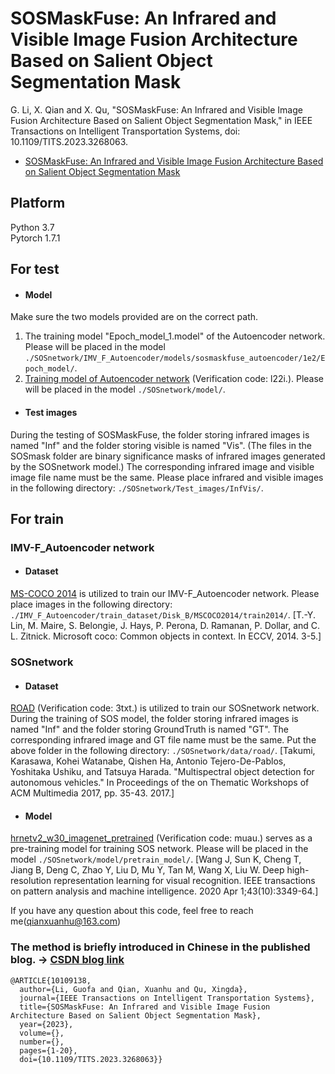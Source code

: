 # SOSMaskFuse: An Infrared and Visible Image Fusion Architecture Based on Salient Object Segmentation Mask

G. Li, X. Qian and X. Qu, "SOSMaskFuse: An Infrared and Visible Image Fusion Architecture Based on Salient Object Segmentation Mask," in IEEE Transactions on Intelligent Transportation Systems, doi: 10.1109/TITS.2023.3268063.
- [SOSMaskFuse: An Infrared and Visible Image Fusion Architecture Based on Salient Object Segmentation Mask](https://ieeexplore.ieee.org/abstract/document/10109138) 

## Platform
Python 3.7  
Pytorch 1.7.1

## For test
- #### Model
Make sure the two models provided are on the correct path.
1. The training model "Epoch_model_1.model" of the Autoencoder network. Please will be placed in the model `./SOSnetwork/IMV_F_Autoencoder/models/sosmaskfuse_autoencoder/1e2/Epoch_model/`.
2. [Training model of Autoencoder network](https://pan.baidu.com/s/11nz_Cs45VbjIwsOmQeb5AQ?pwd=l22i) (Verification code: l22i.). Please will be placed in the model `./SOSnetwork/model/`.
- #### Test images
During the testing of SOSMaskFuse, the folder storing infrared images is named "Inf" and the folder storing visible is named "Vis". (The files in the SOSmask folder are binary significance masks of infrared images generated by the SOSnetwork model.) The corresponding infrared image and visible image file name must be the same. Please place infrared and visible images in the following directory: `./SOSnetwork/Test_images/InfVis/`.



## For train
### IMV-F_Autoencoder network
- #### Dataset
[MS-COCO 2014](http://images.cocodataset.org/zips/train2014.zip) is utilized to train our IMV-F_Autoencoder network. Please place images in the following directory: `./IMV_F_Autoencoder/train_dataset/Disk_B/MSCOCO2014/train2014/`. 
[T.-Y. Lin, M. Maire, S. Belongie, J. Hays, P. Perona, D. Ramanan, P. Dollar, and C. L. Zitnick. Microsoft coco: Common objects in context. In ECCV, 2014. 3-5.]

### SOSnetwork
- #### Dataset
[ROAD](https://pan.baidu.com/s/1XmgbVkLgSn9-D83uZRN_DQ?pwd=3txt) (Verification code: 3txt.) is utilized to train our SOSnetwork network. During the training of SOS model, the folder storing infrared images is named "Inf" and the folder storing GroundTruth is named "GT". The corresponding infrared image and GT file name must be the same. Put the above folder in the following directory: `./SOSnetwork/data/road/`. 
[Takumi, Karasawa, Kohei Watanabe, Qishen Ha, Antonio Tejero-De-Pablos, Yoshitaka Ushiku, and Tatsuya Harada. "Multispectral object detection for autonomous vehicles." In Proceedings of the on Thematic Workshops of ACM Multimedia 2017, pp. 35-43. 2017.]
- #### Model
[hrnetv2_w30_imagenet_pretrained](https://pan.baidu.com/s/1KtDiRjz0hWWGCeQkdOdGhg?pwd=muau) (Verification code: muau.) serves as a pre-training model for training SOS network. Please will be placed in the model `./SOSnetwork/model/pretrain_model/`. 
[Wang J, Sun K, Cheng T, Jiang B, Deng C, Zhao Y, Liu D, Mu Y, Tan M, Wang X, Liu W. Deep high-resolution representation learning for visual recognition. IEEE transactions on pattern analysis and machine intelligence. 2020 Apr 1;43(10):3349-64.]

If you have any question about this code, feel free to reach me(qianxuanhu@163.com) 

### The method is briefly introduced in Chinese in the published blog. → [CSDN blog link](https://blog.csdn.net/qianxuanhu/article/details/131486198?ops_request_misc=%257B%2522request%255Fid%2522%253A%2522169074006716800211540059%2522%252C%2522scm%2522%253A%252220140713.130102334..%2522%257D&request_id=169074006716800211540059&biz_id=0&utm_medium=distribute.pc_search_result.none-task-blog-2~all~sobaiduend~default-1-131486198-null-null.142^v91^insertT0,239^v12^control2&utm_term=sosmaskfuse&spm=1018.2226.3001.4187)

```
@ARTICLE{10109138,
  author={Li, Guofa and Qian, Xuanhu and Qu, Xingda},
  journal={IEEE Transactions on Intelligent Transportation Systems}, 
  title={SOSMaskFuse: An Infrared and Visible Image Fusion Architecture Based on Salient Object Segmentation Mask}, 
  year={2023},
  volume={},
  number={},
  pages={1-20},
  doi={10.1109/TITS.2023.3268063}}
```
